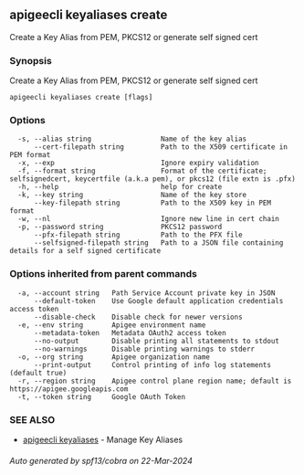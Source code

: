 ## apigeecli keyaliases create

Create a Key Alias from PEM, PKCS12 or generate self signed cert

### Synopsis

Create a Key Alias from PEM, PKCS12 or generate self signed cert

```
apigeecli keyaliases create [flags]
```

### Options

```
  -s, --alias string                 Name of the key alias
      --cert-filepath string         Path to the X509 certificate in PEM format
  -x, --exp                          Ignore expiry validation
  -f, --format string                Format of the certificate; selfsignedcert, keycertfile (a.k.a pem), or pkcs12 (file extn is .pfx)
  -h, --help                         help for create
  -k, --key string                   Name of the key store
      --key-filepath string          Path to the X509 key in PEM format
  -w, --nl                           Ignore new line in cert chain
  -p, --password string              PKCS12 password
      --pfx-filepath string          Path to the PFX file
      --selfsigned-filepath string   Path to a JSON file containing details for a self signed certificate
```

### Options inherited from parent commands

```
  -a, --account string   Path Service Account private key in JSON
      --default-token    Use Google default application credentials access token
      --disable-check    Disable check for newer versions
  -e, --env string       Apigee environment name
      --metadata-token   Metadata OAuth2 access token
      --no-output        Disable printing all statements to stdout
      --no-warnings      Disable printing warnings to stderr
  -o, --org string       Apigee organization name
      --print-output     Control printing of info log statements (default true)
  -r, --region string    Apigee control plane region name; default is https://apigee.googleapis.com
  -t, --token string     Google OAuth Token
```

### SEE ALSO

* [apigeecli keyaliases](apigeecli_keyaliases.md)	 - Manage Key Aliases

###### Auto generated by spf13/cobra on 22-Mar-2024
